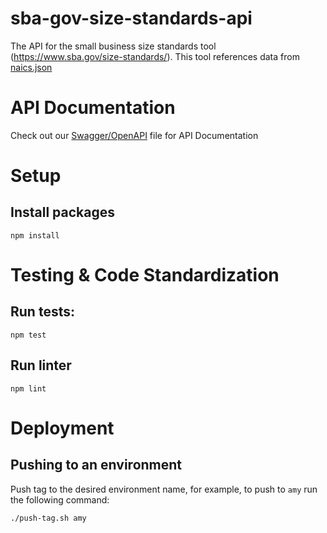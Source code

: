 # sba-gov-size-standards-api
The API for the small business size standards tool (https://www.sba.gov/size-standards/). This tool references data from [naics.json](./src/naics.json)

# API Documentation

Check out our [Swagger/OpenAPI](./swagger.yml) file for API Documentation

# Setup

## Install packages
```
npm install
```

# Testing & Code Standardization

## Run tests:
```
npm test
```

## Run linter
```
npm lint
```

# Deployment

## Pushing to an environment
Push tag to the desired environment name, for example, to push to `amy` run the following command:
```
./push-tag.sh amy
```